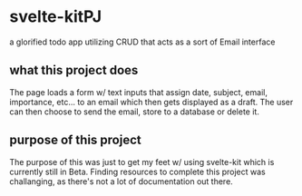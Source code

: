 # svelte-kitPJ
a glorified todo app utilizing CRUD that acts as a sort of Email interface


## what this project does
The page loads a form w/ text inputs that assign date, subject, email, importance, etc... to an email which then gets displayed as a draft.  The user can then choose to send the email, store to a database or delete it.  

## purpose of this project
The purpose of this was just to get my feet w/ using svelte-kit which is currently still in Beta.  Finding resources to complete this project was challanging, as there's not a lot of documentation out there.

